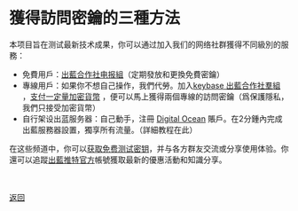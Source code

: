 # 獲得訪問密鑰的三種方法

本项目旨在测试最新技术成果，你可以通过加入我们的网络社群獲得不同級別的服務：
<ul>
<li>免費用戶：<a href="https://t.me/outlinex">出藍合作社电报組</a>（定期發放和更換免費密鑰）</li>
<li>專線用戶：如果你不想自己操作，我們代勞。加入<a href="https://keybase.io/team/outliners">keybase 出藍合作社羣組 </a>，<a href="pay.html">支付一定量加密貨幣</a> ，便可以馬上獲得兩個專線的訪問密鑰（爲保護隱私，我們只接受加密貨幣）</li>
<li>自行架设出蓝服务器：自己動手，注冊 <a href="https://m.do.co/c/aa23a82f8f21">Digital Ocean</a> 賬戶。在2分鍾內完成出藍服務器設置，獨享所有流量。（詳細教程在此）</li>
</ul>

在这些频道中，你可以<a href="getkey.html">获取免费测试密钥</a>，并与各方群友交流或分享使用体验。你還可以追蹤<a href="https://twitter.com/outline_x">出藍推特官方</a>帳號獲取最新的優惠活動和知識分享。

<br><br><a href="https://outliners.github.io/">返回</a>
